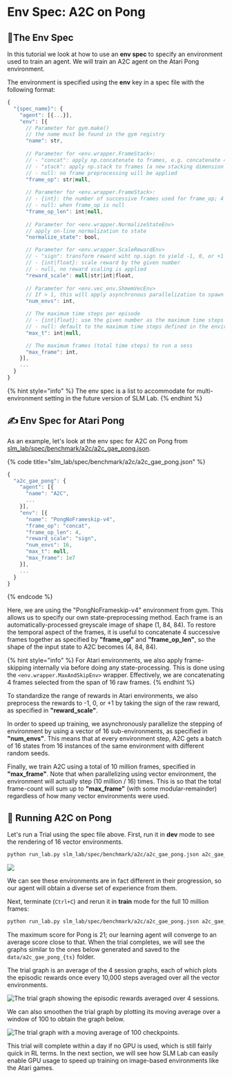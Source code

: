 # Env Spec: A2C on Pong

## 📂The Env Spec

In this tutorial we look at how to use an **env spec** to specify an environment used to train an agent. We will train an A2C agent on the Atari Pong environment.

The environment is specified using the **env** key in a spec file with the following format:

```javascript
{
  "{spec_name}": {
    "agent": [{...}],
    "env": [{
      // Parameter for gym.make()
      // the name must be found in the gym registry
      "name": str,
      
      // Parameter for <env.wrapper.FrameStack>:
      // - "concat": apply np.concatenate to frames, e.g. concatenate 4 images with shape (1, 84, 84)
      // - "stack": apply np.stack to frames (a new stacking dimension will be created)
      // - null: no frame preprocessing will be applied
      "frame_op": str|null,
      
      // Parameter for <env.wrapper.FrameStack>:
      // - {int}: the number of successive frames used for frame_op; 4 is common.
      // - null: when frame_op is null
      "frame_op_len": int|null,
      
      // Parameter for <env.wrapper.NormalizeStateEnv>
      // apply on-line normalization to state
      "normalize_state": bool,

      // Parameter for <env.wrapper.ScaleRewardEnv>
      // - "sign": transform reward wiht np.sign to yield -1, 0, or +1
      // - {int|float}: scale reward by the given number
      // - null, no reward scaling is applied
      "reward_scale": null|str|int|float,
      
      // Parameter for <env.vec_env.ShmemVecEnv>
      // If > 1, this will apply asynchronous parallelization to spawn vector environments
      "num_envs": int,

      // The maximum time steps per episode
      // - {int|float}: use the given number as the maximum time steps
      // - null: default to the maximum time steps defined in the environment
      "max_t": int|null,

      // The maximum frames (total time steps) to run a sess
      "max_frame": int,
    }],
    ...
  }
}
```

{% hint style="info" %}
The env spec is a list to accommodate for multi-environment setting in the future version of SLM Lab.
{% endhint %}

## ✍ Env Spec for Atari Pong

As an example, let's look at the env spec for A2C on Pong from [slm\_lab/spec/benchmark/a2c/a2c\_gae\_pong.json](https://github.com/kengz/SLM-Lab/blob/master/slm_lab/spec/benchmark/a2c/a2c_gae_pong.json).

{% code title="slm\_lab/spec/benchmark/a2c/a2c\_gae\_pong.json" %}
```javascript
{
  "a2c_gae_pong": {
    "agent": [{
      "name": "A2C",
      ...
    }],
    "env": [{
      "name": "PongNoFrameskip-v4",
      "frame_op": "concat",
      "frame_op_len": 4,
      "reward_scale": "sign",
      "num_envs": 16,
      "max_t": null,
      "max_frame": 1e7
    }],
    ...
  }
}
```
{% endcode %}

Here, we are using the "PongNoFrameskip-v4" environment from gym. This allows us to specify our own state-preprocessing method. Each frame is an automatically-processed greyscale image of shape \(1, 84, 84\). To restore the temporal aspect of the frames, it is useful to concatenate 4 successive frames together as specified by **"frame\_op"** and **"frame\_op\_len"**, so the shape of the input state to A2C becomes \(4, 84, 84\).

{% hint style="info" %}
For Atari environments, we also apply frame-skipping internally via before doing any state-processing. This is done using the `<env.wrapper.MaxAndSkipEnv>` wrapper. Effectively, we are concatenating 4 frames selected from the span of 16 raw frames.
{% endhint %}

To standardize the range of rewards in Atari environments, we also preprocess the rewards to -1, 0, or +1 by taking the sign of the raw reward, as specified in **"reward\_scale"**.

In order to speed up training, we asynchronously parallelize the stepping of environment by using a vector of 16 sub-environments, as specified in **"num\_envs"**. This means that at every environment step, A2C gets a batch of 16 states from 16 instances of the same environment with different random seeds.

Finally, we train A2C using a total of 10 million frames, specified in **"max\_frame"**. Note that when parallelizing using vector environment, the environment will actually step \(10 million / 16\) times. This is so that the total frame-count will sum up to **"max\_frame"** \(with some modular-remainder\) regardless of how many vector environments were used.

## 🚀 Running A2C on Pong

Let's run a Trial using the spec file above. First, run it in **dev** mode to see the rendering of 16 vector environments.

```bash
python run_lab.py slm_lab/spec/benchmark/a2c/a2c_gae_pong.json a2c_gae_pong dev
```

![](../.gitbook/assets/vec_env_pong.png)

We can see these environments are in fact different in their progression, so our agent will obtain a diverse set of experience from them.

Next, terminate \(`Ctrl+C`\) and rerun it in **train** mode for the full 10 million frames:

```bash
python run_lab.py slm_lab/spec/benchmark/a2c/a2c_gae_pong.json a2c_gae_pong train
```

The maximum score for Pong is 21; our learning agent will converge to an average score close to that. When the trial completes, we will see the graphs similar to the ones below generated and saved to the `data/a2c_gae_pong_{ts}` folder.

The trial graph is an average of the 4 session graphs, each of which plots the episodic rewards once every 10,000 steps averaged over all the vector environments.

![The trial graph showing the episodic rewards averaged over 4 sessions.](../.gitbook/assets/a2c_gae_pong_t0_trial_graph_mean_returns_vs_frames.png)

We can also smoothen the trial graph by plotting its moving average over a window of 100 to obtain the graph below.

![The trial graph with a moving average of 100 checkpoints.](../.gitbook/assets/a2c_gae_pong_t0_trial_graph_mean_returns_ma_vs_frames.png)

This trial will complete within a day if no GPU is used, which is still fairly quick in RL terms. In the next section, we will see how SLM Lab can easily enable GPU usage to speed up training on image-based environments like the Atari games.

